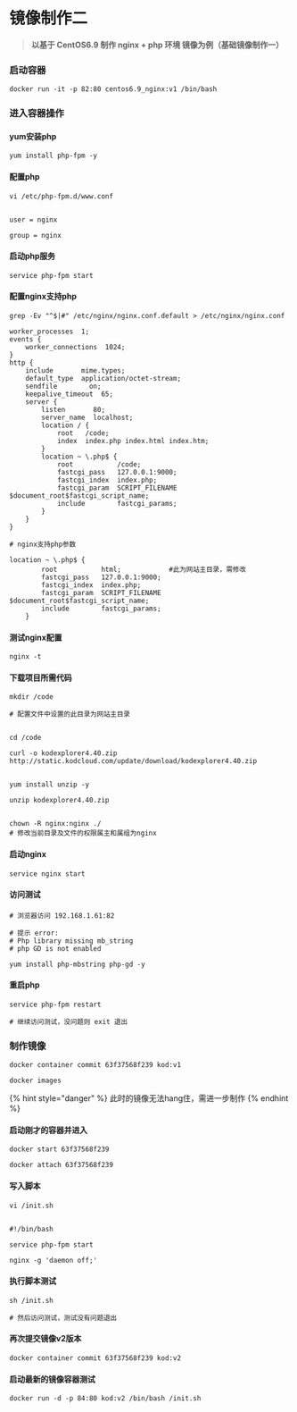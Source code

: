 # 镜像制作二

> **以基于 CentOS6.9 制作 nginx + php 环境 镜像为例（基础镜像制作一）**

### 启动容器

```
docker run -it -p 82:80 centos6.9_nginx:v1 /bin/bash
```

####

### 进入容器操作

#### yum安装php

```
yum install php-fpm -y
```

#### 配置php

```
vi /etc/php-fpm.d/www.conf 


user = nginx

group = nginx
```

#### &#x20; 启动php服务

```
service php-fpm start
```

#### 配置nginx支持php

```
grep -Ev "^$|#" /etc/nginx/nginx.conf.default > /etc/nginx/nginx.conf

worker_processes  1;
events {
    worker_connections  1024;
}
http {
    include       mime.types;
    default_type  application/octet-stream;
    sendfile        on;
    keepalive_timeout  65;
    server {
        listen       80;
        server_name  localhost;
        location / {
            root   /code;
            index  index.php index.html index.htm;
        }
        location ~ \.php$ {
            root           /code;
            fastcgi_pass   127.0.0.1:9000;
            fastcgi_index  index.php;
            fastcgi_param  SCRIPT_FILENAME  $document_root$fastcgi_script_name;
            include        fastcgi_params;
        }
    }
}
```

```
# nginx支持php参数

location ~ \.php$ {
        root           html;            #此为网站主目录，需修改
        fastcgi_pass   127.0.0.1:9000;
        fastcgi_index  index.php;
        fastcgi_param  SCRIPT_FILENAME  $document_root$fastcgi_script_name;
        include        fastcgi_params;
    }
```

#### 测试nginx配置

```
nginx -t
```

#### 下载项目所需代码

```
mkdir /code

# 配置文件中设置的此目录为网站主目录


cd /code

curl -o kodexplorer4.40.zip http://static.kodcloud.com/update/download/kodexplorer4.40.zip


yum install unzip -y

unzip kodexplorer4.40.zip


chown -R nginx:nginx ./
# 修改当前目录及文件的权限属主和属组为nginx
```

#### 启动nginx

```
service nginx start
```



#### 访问测试

```
# 浏览器访问 192.168.1.61:82

# 提示 error: 
# Php library missing mb_string
# php GD is not enabled

yum install php-mbstring php-gd -y
```

#### 重启php

```
service php-fpm restart

# 继续访问测试，没问题则 exit 退出
```



### 制作镜像

```
docker container commit 63f37568f239 kod:v1

docker images
```

{% hint style="danger" %}
此时的镜像无法hang住，需进一步制作&#x20;
{% endhint %}

#### 启动刚才的容器并进入

```
docker start 63f37568f239

docker attach 63f37568f239
```

#### 写入脚本

```
vi /init.sh


#!/bin/bash

service php-fpm start

nginx -g 'daemon off;'
```

#### 执行脚本测试

```
sh /init.sh

# 然后访问测试，测试没有问题退出
```

#### 再次提交镜像v2版本

```
docker container commit 63f37568f239 kod:v2
```

#### 启动最新的镜像容器测试

```
docker run -d -p 84:80 kod:v2 /bin/bash /init.sh
```
